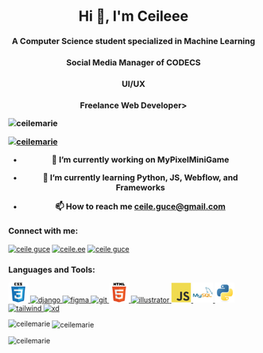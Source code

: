 <h1 align="center">Hi 👋, I'm Ceileee</h1>
<h3 align="center">A Computer Science student specialized in Machine Learning</h3>
<h3 align="center">Social Media Manager of CODECS</h3>
<h3 align="center">UI/UX</h3>
<h3 align="center">Freelance Web Developer>

<p align="left"> <img src="https://komarev.com/ghpvc/?username=ceilemarie&label=Profile%20views&color=0e75b6&style=flat" alt="ceilemarie" /> </p>

<p align="left"> <a href="https://github.com/ryo-ma/github-profile-trophy"><img src="https://github-profile-trophy.vercel.app/?username=ceilemarie" alt="ceilemarie" /></a> </p>

- 🔭 I’m currently working on **MyPixelMiniGame**

- 🌱 I’m currently learning **Python, JS, Webflow, and Frameworks**

- 📫 How to reach me **ceile.guce@gmail.com**

<h3 align="left">Connect with me:</h3>
<p align="left">
<a href="https://linkedin.com/in/ceile guce" target="blank"><img align="center" src="https://raw.githubusercontent.com/rahuldkjain/github-profile-readme-generator/master/src/images/icons/Social/linked-in-alt.svg" alt="ceile guce" height="30" width="40" /></a>
<a href="https://instagram.com/ceile.ee" target="blank"><img align="center" src="https://raw.githubusercontent.com/rahuldkjain/github-profile-readme-generator/master/src/images/icons/Social/instagram.svg" alt="ceile.ee" height="30" width="40" /></a>
<a href="https://www.behance.net/ceile guce" target="blank"><img align="center" src="https://raw.githubusercontent.com/rahuldkjain/github-profile-readme-generator/master/src/images/icons/Social/behance.svg" alt="ceile guce" height="30" width="40" /></a>
</p>

<h3 align="left">Languages and Tools:</h3>
<p align="left"> <a href="https://www.w3schools.com/css/" target="_blank" rel="noreferrer"> <img src="https://raw.githubusercontent.com/devicons/devicon/master/icons/css3/css3-original-wordmark.svg" alt="css3" width="40" height="40"/> </a> <a href="https://www.djangoproject.com/" target="_blank" rel="noreferrer"> <img src="https://cdn.worldvectorlogo.com/logos/django.svg" alt="django" width="40" height="40"/> </a> <a href="https://www.figma.com/" target="_blank" rel="noreferrer"> <img src="https://www.vectorlogo.zone/logos/figma/figma-icon.svg" alt="figma" width="40" height="40"/> </a> <a href="https://git-scm.com/" target="_blank" rel="noreferrer"> <img src="https://www.vectorlogo.zone/logos/git-scm/git-scm-icon.svg" alt="git" width="40" height="40"/> </a> <a href="https://www.w3.org/html/" target="_blank" rel="noreferrer"> <img src="https://raw.githubusercontent.com/devicons/devicon/master/icons/html5/html5-original-wordmark.svg" alt="html5" width="40" height="40"/> </a> <a href="https://www.adobe.com/in/products/illustrator.html" target="_blank" rel="noreferrer"> <img src="https://www.vectorlogo.zone/logos/adobe_illustrator/adobe_illustrator-icon.svg" alt="illustrator" width="40" height="40"/> </a> <a href="https://developer.mozilla.org/en-US/docs/Web/JavaScript" target="_blank" rel="noreferrer"> <img src="https://raw.githubusercontent.com/devicons/devicon/master/icons/javascript/javascript-original.svg" alt="javascript" width="40" height="40"/> </a> <a href="https://www.mysql.com/" target="_blank" rel="noreferrer"> <img src="https://raw.githubusercontent.com/devicons/devicon/master/icons/mysql/mysql-original-wordmark.svg" alt="mysql" width="40" height="40"/> </a> <a href="https://www.python.org" target="_blank" rel="noreferrer"> <img src="https://raw.githubusercontent.com/devicons/devicon/master/icons/python/python-original.svg" alt="python" width="40" height="40"/> </a> <a href="https://tailwindcss.com/" target="_blank" rel="noreferrer"> <img src="https://www.vectorlogo.zone/logos/tailwindcss/tailwindcss-icon.svg" alt="tailwind" width="40" height="40"/> </a> <a href="https://www.adobe.com/products/xd.html" target="_blank" rel="noreferrer"> <img src="https://cdn.worldvectorlogo.com/logos/adobe-xd.svg" alt="xd" width="40" height="40"/> </a> </p>

<p><img align="left" src="https://github-readme-stats.vercel.app/api/top-langs?username=ceilemarie&show_icons=true&locale=en&layout=compact" alt="ceilemarie" /></p>

<p>&nbsp;<img align="center" src="https://github-readme-stats.vercel.app/api?username=ceilemarie&show_icons=true&locale=en" alt="ceilemarie" /></p>

<p><img align="center" src="https://github-readme-streak-stats.herokuapp.com/?user=ceilemarie&" alt="ceilemarie" /></p>
